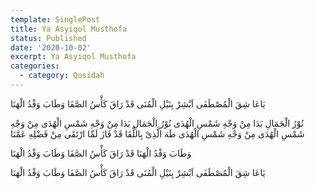 ```yaml
---
template: SinglePost
title: Ya Asyiqol Musthofa
status: Published
date: '2020-10-02'
excerpt: Ya Asyiqol Musthofa
categories:
  - category: Qosidah
---
```


يَاعَا شِقَ الْمُصْطَفَى اَبْشِرْ بِنَيْلِ الْمُنَى
قَدْ رَاقَ كَأْسُ الصَّفَا وَطَابَ وَفْدُ الْهَنَا

نُوْرُ الْجَمَالِ بَدَا مِنْ وَجْهِ شَمْسِ الْهُدَى
نُوْرُ الْجَمَالِ بَدَا مِنْ وَجْهِ شَمْسِ الْهُدَى
مِنْ وَجْهِ شَمْسِ الْهُدَى
مِنْ وَجْهِ شَمْسِ الْهُدَى
طَهَ الَّذِىْ بِاللِّقَا قَدْ فَازَ لَمِّا ارْتَقَى
مِنْ فَضْلِهِ عَمَّنَا

وَطَابَ وَفْدُ الْهَنَا
قَدْ رَاقَ كَأْسُ الصَّفَا
وَطَابَ وَفْدُ الْهَنَا

يَاعَا شِقَ الْمُصْطَفَى اَبْشِرْ بِنَيْلِ الْمُنَى
قَدْ رَاقَ كَأْسُ الصَّفَا وَطَابَ وَفْدُ الْهَنَا
